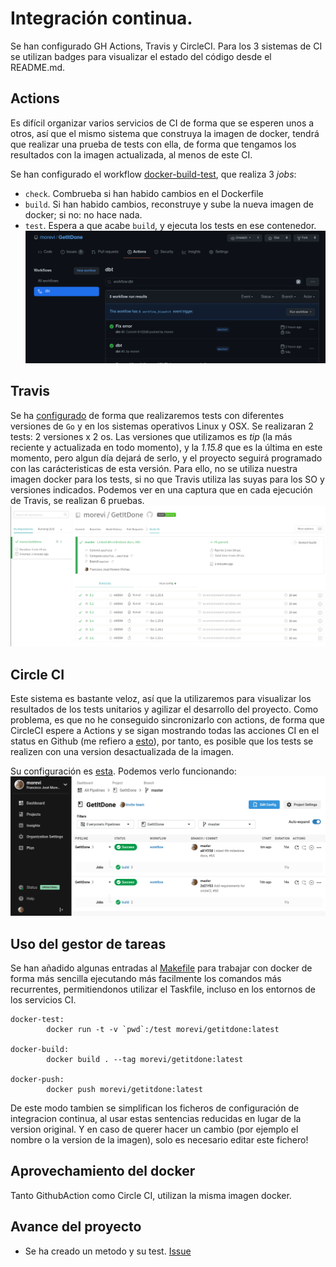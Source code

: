 
# Integración continua.
Se han configurado GH Actions, Travis y CircleCI.
Para los 3 sistemas de CI se utilizan badges para visualizar el estado del código desde el README.md.

## Actions
Es difícil organizar varios servicios de CI de forma que se esperen unos a otros, así que el mismo sistema que construya la imagen de docker, tendrá que realizar una prueba de tests con ella, de forma que tengamos los resultados con la imagen actualizada, al menos de este CI.

Se han configurado el workflow [docker-build-test](../github/workflows/docker-build-test.yml), que realiza 3 _jobs_:
- `check`. Combrueba si han habido cambios en el Dockerfile
- `build`. Si han habido cambios, reconstruye y sube la nueva imagen de docker; si no: no hace nada.
- `test`. Espera a que acabe `build`, y ejecuta los tests en ese contenedor.
![actions-log](images/ci/actions-log.png)

## Travis
Se ha [configurado](../.travis.yml) de forma que realizaremos tests con diferentes versiones de `Go` y en los sistemas operativos Linux y OSX. 
Se realizaran 2 tests: 2 versiones x 2 os.
Las versiones que utilizamos es _tip_ (la más reciente y actualizada en todo momento), y la _1.15.8_ que es la última en este momento, pero algun día dejará de serlo, y el proyecto seguirá programado con las carácteristicas de esta versión.
Para ello, no se utiliza nuestra imagen docker para los tests, si no que Travis utiliza las suyas para los SO y versiones indicados. Podemos ver en una captura que en cada ejecución de Travis, se realizan 6 pruebas.
![travis-log](images/ci/travis-log.png)

## Circle CI
Este sistema es bastante veloz, así que la utilizaremos para visualizar los resultados de los tests unitarios y agilizar el desarrollo del proyecto.
Como problema, es que no he conseguido sincronizarlo con actions, de forma que CircleCI espere a Actions y se sigan mostrando todas las acciones CI en el status en Github (me refiero a [esto](https://github.com/morevi/GetItDone/issues/61#issuecomment-778606513)), por tanto, es posible que los tests se realizen con una version desactualizada de la imagen.

Su configuración es [esta](../.circleci/config.yml). Podemos verlo funcionando:
![circleci-log](images/ci/circleci-log.png)

## Uso del gestor de tareas
Se han añadido algunas entradas al [Makefile](../Makefile) para trabajar con docker de forma más sencilla ejecutando más facilmente los comandos más recurrentes, permitiendonos utilizar el Taskfile, incluso en los entornos de los servicios CI.

```
docker-test:
		docker run -t -v `pwd`:/test morevi/getitdone:latest

docker-build:
		docker build . --tag morevi/getitdone:latest

docker-push:
		docker push morevi/getitdone:latest
```

De este modo tambien se simplifican los ficheros de configuración de integracion continua, al usar estas sentencias reducidas en lugar de la version original.
Y en caso de querer hacer un cambio (por ejemplo el nombre o la version de la imagen), solo es necesario editar este fichero!

## Aprovechamiento del docker
Tanto GithubAction como Circle CI, utilizan la misma imagen docker.

## Avance del proyecto
- Se ha creado un metodo y su test. [Issue](https://github.com/morevi/GetItDone/issues/66)

